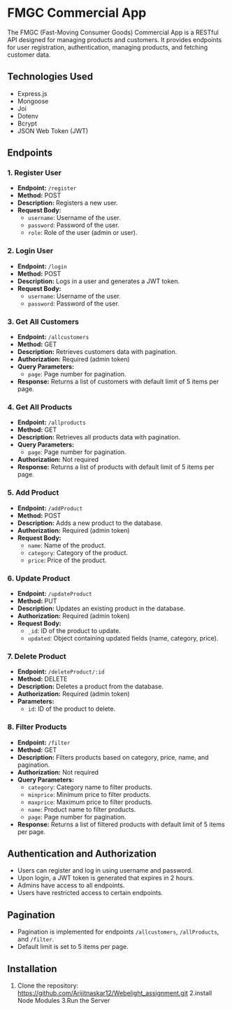 # FMGC Commercial App

The FMGC (Fast-Moving Consumer Goods) Commercial App is a RESTful API designed for managing products and customers. It provides endpoints for user registration, authentication, managing products, and fetching customer data.

## Technologies Used

- Express.js
- Mongoose
- Joi
- Dotenv
- Bcrypt
- JSON Web Token (JWT)

## Endpoints

### 1. Register User

- **Endpoint:** `/register`
- **Method:** POST
- **Description:** Registers a new user.
- **Request Body:**
  - `username`: Username of the user.
  - `password`: Password of the user.
  - `role`: Role of the user (admin or user).

### 2. Login User

- **Endpoint:** `/login`
- **Method:** POST
- **Description:** Logs in a user and generates a JWT token.
- **Request Body:**
  - `username`: Username of the user.
  - `password`: Password of the user.

### 3. Get All Customers

- **Endpoint:** `/allcustomers`
- **Method:** GET
- **Description:** Retrieves customers data with pagination.
- **Authorization:** Required (admin token)
- **Query Parameters:**
  - `page`: Page number for pagination.
- **Response:** Returns a list of customers with default limit of 5 items per page.

### 4. Get All Products

- **Endpoint:** `/allproducts`
- **Method:** GET
- **Description:** Retrieves all products data with pagination.
- **Query Parameters:**
  - `page`: Page number for pagination.
- **Authorization:** Not required
- **Response:** Returns a list of products with default limit of 5 items per page.

### 5. Add Product

- **Endpoint:** `/addProduct`
- **Method:** POST
- **Description:** Adds a new product to the database.
- **Authorization:** Required (admin token)
- **Request Body:**
  - `name`: Name of the product.
  - `category`: Category of the product.
  - `price`: Price of the product.

### 6. Update Product

- **Endpoint:** `/updateProduct`
- **Method:** PUT
- **Description:** Updates an existing product in the database.
- **Authorization:** Required (admin token)
- **Request Body:**
  - `_id`: ID of the product to update.
  - `updated`: Object containing updated fields (name, category, price).

### 7. Delete Product

- **Endpoint:** `/deleteProduct/:id`
- **Method:** DELETE
- **Description:** Deletes a product from the database.
- **Authorization:** Required (admin token)
- **Parameters:**
  - `id`: ID of the product to delete.

### 8. Filter Products

- **Endpoint:** `/filter`
- **Method:** GET
- **Description:** Filters products based on category, price, name, and pagination.
- **Authorization:** Not required
- **Query Parameters:**
  - `category`: Category name to filter products.
  - `minprice`: Minimum price to filter products.
  - `maxprice`: Maximum price to filter products.
  - `name`: Product name to filter products.
  - `page`: Page number for pagination.
- **Response:** Returns a list of filtered products with default limit of 5 items per page.

## Authentication and Authorization

- Users can register and log in using username and password.
- Upon login, a JWT token is generated that expires in 2 hours.
- Admins have access to all endpoints.
- Users have restricted access to certain endpoints.

## Pagination

- Pagination is implemented for endpoints `/allcustomers`, `/allProducts`, and `/filter`.
- Default limit is set to 5 items per page.

## Installation

1. Clone the repository:
https://github.com/Arijitnaskar12/Webelight_assignment.git
2.install Node Modules
3.Run the Server
